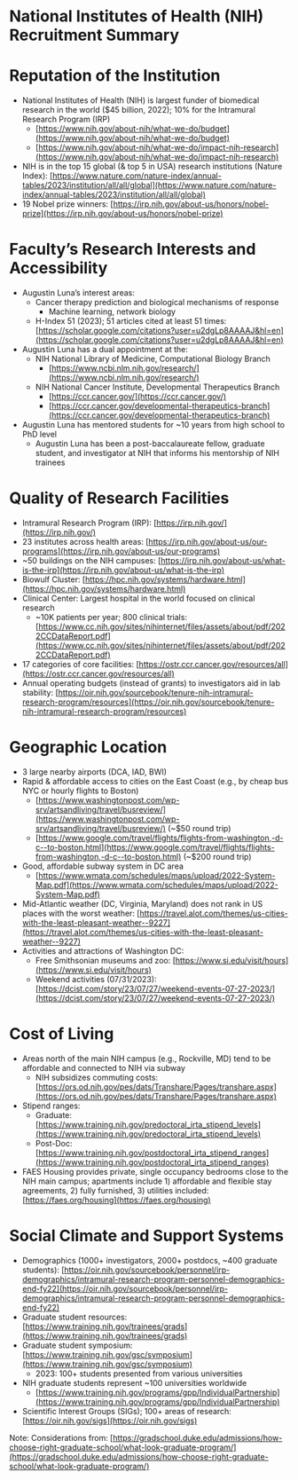# National Institutes of Health (NIH) Recruitment Summary

# Reputation of the Institution 
  * National Institutes of Health (NIH) is largest funder of biomedical research in the world ($45 billion, 2022); 10% for the Intramural Research Program (IRP)
      * [https://www.nih.gov/about-nih/what-we-do/budget](https://www.nih.gov/about-nih/what-we-do/budget) 
      * [https://www.nih.gov/about-nih/what-we-do/impact-nih-research](https://www.nih.gov/about-nih/what-we-do/impact-nih-research) 
  * NIH is in the top 15 global (& top 5 in USA) research institutions (Nature Index): [https://www.nature.com/nature-index/annual-tables/2023/institution/all/all/global](https://www.nature.com/nature-index/annual-tables/2023/institution/all/all/global) 
  * 19 Nobel prize winners: [https://irp.nih.gov/about-us/honors/nobel-prize](https://irp.nih.gov/about-us/honors/nobel-prize) 
# Faculty’s Research Interests and Accessibility
  * Augustin Luna’s interest areas: 
      * Cancer therapy prediction and biological mechanisms of response
          * Machine learning, network biology
      * H-Index 51 (2023); 51 articles cited at least 51 times: [https://scholar.google.com/citations?user=u2dgLp8AAAAJ&hl=en](https://scholar.google.com/citations?user=u2dgLp8AAAAJ&hl=en) 
  * Augustin Luna has a dual appointment at the: 
      * NIH National Library of Medicine, Computational Biology Branch
          * [https://www.ncbi.nlm.nih.gov/research/](https://www.ncbi.nlm.nih.gov/research/) 
      * NIH National Cancer Institute, Developmental Therapeutics Branch
          * [https://ccr.cancer.gov/](https://ccr.cancer.gov/) 
          * [https://ccr.cancer.gov/developmental-therapeutics-branch](https://ccr.cancer.gov/developmental-therapeutics-branch) 
  * Augustin Luna has mentored students for ~10 years from high school to PhD level
      * Augustin Luna has been a post-baccalaureate fellow, graduate student, and investigator at NIH that informs his mentorship of NIH trainees
# Quality of Research Facilities
  * Intramural Research Program (IRP): [https://irp.nih.gov/](https://irp.nih.gov/)
  * 23 institutes across health areas: [https://irp.nih.gov/about-us/our-programs](https://irp.nih.gov/about-us/our-programs) 
  * ~50 buildings on the NIH campuses: [https://irp.nih.gov/about-us/what-is-the-irp](https://irp.nih.gov/about-us/what-is-the-irp) 
  * Biowulf Cluster: [https://hpc.nih.gov/systems/hardware.html](https://hpc.nih.gov/systems/hardware.html) 
  * Clinical Center: Largest hospital in the world focused on clinical research 
      * ~10K patients per year; 800 clinical trials: [https://www.cc.nih.gov/sites/nihinternet/files/assets/about/pdf/2022CCDataReport.pdf](https://www.cc.nih.gov/sites/nihinternet/files/assets/about/pdf/2022CCDataReport.pdf) 
  * 17 categories of core facilities: [https://ostr.ccr.cancer.gov/resources/all](https://ostr.ccr.cancer.gov/resources/all) 
  * Annual operating budgets (instead of grants) to investigators aid in lab stability: [https://oir.nih.gov/sourcebook/tenure-nih-intramural-research-program/resources](https://oir.nih.gov/sourcebook/tenure-nih-intramural-research-program/resources) 
# Geographic Location
  * 3 large nearby airports (DCA, IAD, BWI) 
  * Rapid & affordable access to cities on the East Coast (e.g., by cheap bus NYC or hourly flights to Boston)
      * [https://www.washingtonpost.com/wp-srv/artsandliving/travel/busreview/](https://www.washingtonpost.com/wp-srv/artsandliving/travel/busreview/) (~$50 round trip)
      * [https://www.google.com/travel/flights/flights-from-washington,-d-c--to-boston.html](https://www.google.com/travel/flights/flights-from-washington,-d-c--to-boston.html) (~$200 round trip) 
  * Good, affordable subway system in DC area
      * [https://www.wmata.com/schedules/maps/upload/2022-System-Map.pdf](https://www.wmata.com/schedules/maps/upload/2022-System-Map.pdf) 
  * Mid-Atlantic weather (DC, Virginia, Maryland) does not rank in US places with the worst weather: [https://travel.alot.com/themes/us-cities-with-the-least-pleasant-weather--9227](https://travel.alot.com/themes/us-cities-with-the-least-pleasant-weather--9227)
  * Activities and attractions of Washington DC: 
      * Free Smithsonian museums and zoo: [https://www.si.edu/visit/hours](https://www.si.edu/visit/hours) 
      * Weekend activities (07/31/2023): [https://dcist.com/story/23/07/27/weekend-events-07-27-2023/](https://dcist.com/story/23/07/27/weekend-events-07-27-2023/) 
# Cost of Living
  * Areas north of the main NIH campus (e.g., Rockville, MD) tend to be affordable and connected to NIH via subway 
      * NIH subsidizes commuting costs: [https://ors.od.nih.gov/pes/dats/Transhare/Pages/transhare.aspx](https://ors.od.nih.gov/pes/dats/Transhare/Pages/transhare.aspx) 
  * Stipend ranges:
      * Graduate: [https://www.training.nih.gov/predoctoral_irta_stipend_levels](https://www.training.nih.gov/predoctoral_irta_stipend_levels) 
      * Post-Doc: [https://www.training.nih.gov/postdoctoral_irta_stipend_ranges](https://www.training.nih.gov/postdoctoral_irta_stipend_ranges)
  * FAES Housing provides private, single occupancy bedrooms close to the NIH main campus; apartments include 1) affordable and flexible stay agreements, 2) fully furnished, 3) utilities included: [https://faes.org/housing](https://faes.org/housing)
# Social Climate and Support Systems
  * Demographics (1000+ investigators, 2000+ postdocs, ~400 graduate students): [https://oir.nih.gov/sourcebook/personnel/irp-demographics/intramural-research-program-personnel-demographics-end-fy22](https://oir.nih.gov/sourcebook/personnel/irp-demographics/intramural-research-program-personnel-demographics-end-fy22) 
  * Graduate student resources: [https://www.training.nih.gov/trainees/grads](https://www.training.nih.gov/trainees/grads)	
  * Graduate student symposium: [https://www.training.nih.gov/gsc/symposium](https://www.training.nih.gov/gsc/symposium)	
      * 2023: 100+ students presented from various universities 
  * NIH graduate students represent ~100 universities worldwide
      * [https://www.training.nih.gov/programs/gpp/IndividualPartnership](https://www.training.nih.gov/programs/gpp/IndividualPartnership) 
  * Scientific Interest Groups (SIGs); 100+ areas of research: [https://oir.nih.gov/sigs](https://oir.nih.gov/sigs)

Note: Considerations from: [https://gradschool.duke.edu/admissions/how-choose-right-graduate-school/what-look-graduate-program/](https://gradschool.duke.edu/admissions/how-choose-right-graduate-school/what-look-graduate-program/) 
